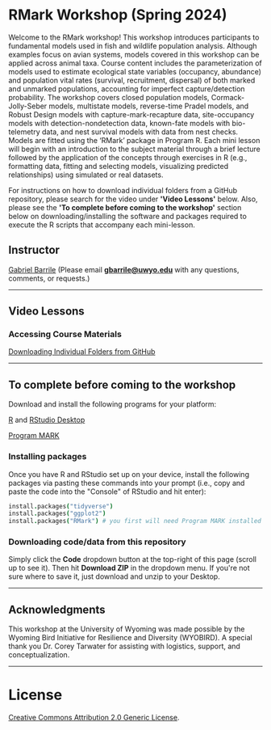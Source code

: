 # RMark Workshop (Spring 2024)

Welcome to the RMark workshop! This workshop introduces participants to fundamental models used in fish and wildlife population analysis. Although examples focus on avian systems, models covered in this workshop can be applied across animal taxa. Course content includes the parameterization of models used to estimate ecological state variables (occupancy, abundance) and population vital rates (survival, recruitment, dispersal) of both marked and unmarked populations, accounting for imperfect capture/detection probability. The workshop covers closed population models, Cormack-Jolly-Seber models, multistate models, reverse-time Pradel models, and Robust Design models with capture-mark-recapture data, site-occupancy models with detection-nondetection data, known-fate models with bio-telemetry data, and nest survival models with data from nest checks. Models are fitted using the ‘RMark’ package in Program R. Each mini lesson will begin with an introduction to the subject material through a brief lecture followed by the application of the concepts through exercises in R (e.g., formatting data, fitting and selecting models, visualizing predicted relationships) using simulated or real datasets.

For instructions on how to download individual folders from a GitHub repository, please search for the video under **'Video Lessons'** below. Also, please see the **'To complete before coming to the workshop'** section below on downloading/installing the software and packages required to execute the R scripts that accompany each mini-lesson. 

## Instructor
[Gabriel Barrile](https://gabrielbarrile.weebly.com/)
(Please email **gbarrile@uwyo.edu** with any questions, comments, or requests.)

---
  
## Video Lessons

### Accessing Course Materials
[Downloading Individual Folders from GitHub](https://youtu.be/nD1DptRuBeE)

---

## To complete before coming to the workshop

Download and install the following programs for your platform:

[R](https://cran.r-project.org/) and [RStudio Desktop](http://www.rstudio.com/ide/download/)

[Program MARK](http://www.phidot.org/software/mark/downloads/)

### Installing packages
Once you have R and RStudio set up on your device, install the following packages via pasting these commands into your prompt (i.e., copy and paste the code into the "Console" of RStudio and hit enter):

```coffee
install.packages("tidyverse")
install.packages("ggplot2")
install.packages("RMark") # you first will need Program MARK installed on your computer
```

### Downloading code/data from this repository 
Simply click the **Code** dropdown button at the top-right of this page (scroll up to see it). Then hit **Download ZIP** in the dropdown menu. If you're not sure where to save it, just download and unzip to your Desktop.

---

## Acknowledgments

This workshop at the University of Wyoming was made possible by the Wyoming Bird Initiative for Resilience and Diversity (WYOBIRD). A special thank you Dr. Corey Tarwater for assisting with logistics, support, and conceptualization.


---

# License  
<a rel="license" href="http://creativecommons.org/licenses/by/2.0/">Creative Commons Attribution 2.0 Generic License</a>.

